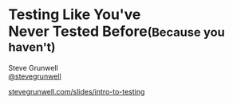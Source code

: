 <!-- .slide: class="title-slide" -->
# Testing Like You've<br>Never Tested Before<small>(Because you haven't)</small>

Steve Grunwell<br>
[@stevegrunwell](https://twitter.com/stevegrunwell)

[stevegrunwell.com/slides/intro-to-testing](https://stevegrunwell.com/intro-to-testing)<!-- .element: class="slides-link" -->
